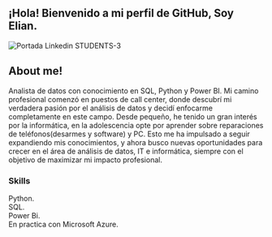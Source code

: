 ## ¡Hola! Bienvenido a mi perfil de GitHub, Soy Elian.

![Portada Linkedin  STUDENTS-3](https://github.com/user-attachments/assets/25d930d9-28fb-49a2-b606-707bb8bcbe01)


## About me!
Analista de datos con conocimiento en SQL, Python y Power BI. 
Mi camino profesional comenzó en puestos de call center, donde descubrí mi verdadera pasión por el análisis de datos y decidí enfocarme completamente en este campo. 
Desde pequeño, he tenido un gran interés por la informática, en la adolescencia opte por aprender sobre reparaciones de teléfonos(desarmes y software) y PC. Esto me ha impulsado a seguir expandiendo mis conocimientos, y ahora busco nuevas oportunidades para crecer en el área de análisis de datos, IT e informática, siempre con el objetivo de maximizar mi impacto profesional.

### Skills

Python. \
SQL. \
Power Bi. \
En practica con Microsoft Azure.
<!---
eliancba/eliancba is a ✨ special ✨ repository because its `README.md` (this file) appears on your GitHub profile.
You can click the Preview link to take a look at your changes.
--->
